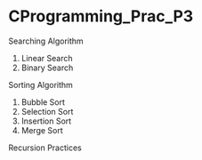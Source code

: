 # CProgramming_Prac_P3

Searching Algorithm
1. Linear Search
2. Binary Search

Sorting Algorithm
1. Bubble Sort
2. Selection Sort
3. Insertion Sort
4. Merge Sort

Recursion Practices
